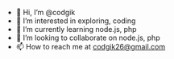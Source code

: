 - 👋 Hi, I’m @codgik
- 👀 I’m interested in exploring, coding
- 🌱 I’m currently learning node.js, php
- 💞️ I’m looking to collaborate on node.js, php
- 📫 How to reach me at codgik26@gmail.com

<!---
codgik/codgik is a ✨ special ✨ repository because its `README.md` (this file) appears on your GitHub profile.
You can click the Preview link to take a look at your changes.
--->
